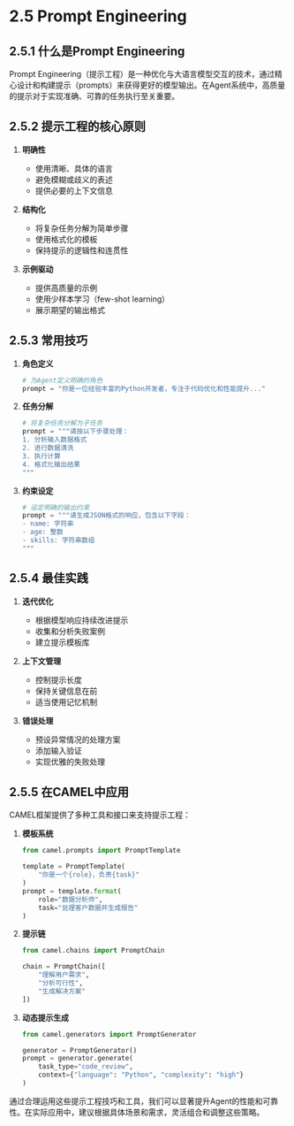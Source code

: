 # 2.5 Prompt Engineering

## 2.5.1 什么是Prompt Engineering

Prompt Engineering（提示工程）是一种优化与大语言模型交互的技术，通过精心设计和构建提示（prompts）来获得更好的模型输出。在Agent系统中，高质量的提示对于实现准确、可靠的任务执行至关重要。

## 2.5.2 提示工程的核心原则

1. **明确性**
   - 使用清晰、具体的语言
   - 避免模糊或歧义的表述
   - 提供必要的上下文信息

2. **结构化**
   - 将复杂任务分解为简单步骤
   - 使用格式化的模板
   - 保持提示的逻辑性和连贯性

3. **示例驱动**
   - 提供高质量的示例
   - 使用少样本学习（few-shot learning）
   - 展示期望的输出格式

## 2.5.3 常用技巧

1. **角色定义**
   ```python
   # 为Agent定义明确的角色
   prompt = "你是一位经验丰富的Python开发者，专注于代码优化和性能提升..."
   ```

2. **任务分解**
   ```python
   # 将复杂任务分解为子任务
   prompt = """请按以下步骤处理：
   1. 分析输入数据格式
   2. 进行数据清洗
   3. 执行计算
   4. 格式化输出结果
   """
   ```

3. **约束设定**
   ```python
   # 设定明确的输出约束
   prompt = """请生成JSON格式的响应，包含以下字段：
   - name: 字符串
   - age: 整数
   - skills: 字符串数组
   """
   ```

## 2.5.4 最佳实践

1. **迭代优化**
   - 根据模型响应持续改进提示
   - 收集和分析失败案例
   - 建立提示模板库

2. **上下文管理**
   - 控制提示长度
   - 保持关键信息在前
   - 适当使用记忆机制

3. **错误处理**
   - 预设异常情况的处理方案
   - 添加输入验证
   - 实现优雅的失败处理

## 2.5.5 在CAMEL中应用

CAMEL框架提供了多种工具和接口来支持提示工程：

1. **模板系统**
   ```python
   from camel.prompts import PromptTemplate
   
   template = PromptTemplate(
       "你是一个{role}，负责{task}"
   )
   prompt = template.format(
       role="数据分析师",
       task="处理客户数据并生成报告"
   )
   ```

2. **提示链**
   ```python
   from camel.chains import PromptChain
   
   chain = PromptChain([
       "理解用户需求",
       "分析可行性",
       "生成解决方案"
   ])
   ```

3. **动态提示生成**
   ```python
   from camel.generators import PromptGenerator
   
   generator = PromptGenerator()
   prompt = generator.generate(
       task_type="code_review",
       context={"language": "Python", "complexity": "high"}
   )
   ```

通过合理运用这些提示工程技巧和工具，我们可以显著提升Agent的性能和可靠性。在实际应用中，建议根据具体场景和需求，灵活组合和调整这些策略。 